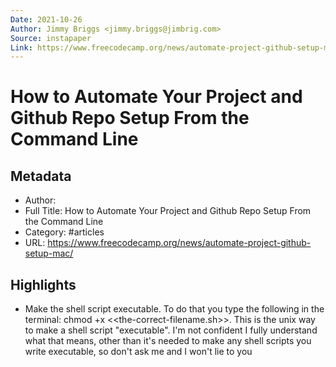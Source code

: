 ```yaml
---
Date: 2021-10-26
Author: Jimmy Briggs <jimmy.briggs@jimbrig.com>
Source: instapaper
Link: https://www.freecodecamp.org/news/automate-project-github-setup-mac/
---
```

# How to Automate Your Project and Github Repo Setup From the Command Line

## Metadata
- Author: 
- Full Title: How to Automate Your Project and Github Repo Setup From the Command Line
- Category: #articles
- URL: https://www.freecodecamp.org/news/automate-project-github-setup-mac/

## Highlights
- Make the shell script executable. To do that you type the following in the terminal: chmod +x <<the-correct-filename.sh>>. This is the unix way to make a shell script "executable". I'm not confident I fully understand what that means, other than it's needed to make any shell scripts you write executable, so don't ask me and I won't lie to you
